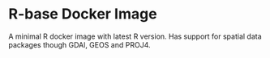 # R-base Docker Image  

A minimal R docker image with latest R version. Has support for spatial data packages though GDAl, GEOS and PROJ4.
